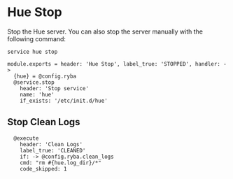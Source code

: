 
# Hue Stop

Stop the Hue server. You can also stop the server manually with the following
command:

```
service hue stop
```

    module.exports = header: 'Hue Stop', label_true: 'STOPPED', handler: ->
      {hue} = @config.ryba
      @service.stop
        header: 'Stop service'
        name: 'hue'
        if_exists: '/etc/init.d/hue'

## Stop Clean Logs

      @execute
        header: 'Clean Logs'
        label_true: 'CLEANED'
        if: -> @config.ryba.clean_logs
        cmd: "rm #{hue.log_dir}/*"
        code_skipped: 1
